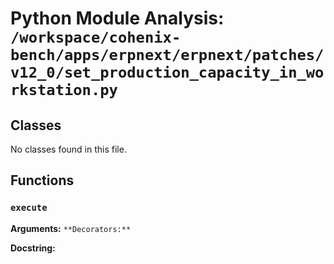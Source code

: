 # Python Module Analysis: `/workspace/cohenix-bench/apps/erpnext/erpnext/patches/v12_0/set_production_capacity_in_workstation.py`

## Classes

No classes found in this file.


## Functions

### `execute`
**Arguments:** ``
**Decorators:** ``

**Docstring:**
```

```

